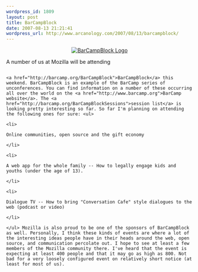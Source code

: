 ```yaml
--- 
wordpress_id: 1809
layout: post
title: BarCampBlock
date: 2007-08-13 21:21:41
wordpress_url: http://www.arcanology.com/2007/08/13/barcampblock/
---
```

 <p align="center">
                                                                                                                                                                                                                                                                                                                                                                                                                                                                                                                                                                                                                                                                                                                                                                                                                                                                    <a href="http://www.flickr.com/photos/factoryjoe/1052730913/"><img src="http://farm2.static.flickr.com/1326/1052730913_5a094ba78b_d.jpg" alt="BarCampBlock Logo" /></a>
                                                                                                                                                                                                                                                                                                                                                                                                                                                                                                                                                                                                                                                                                                                                                                                                                                                                  </p> A number of us at Mozilla will be attending 
                                                                                                                                                                                                                                                                                                                                                                                                                                                                                                                                                                                                                                                                                                                                                                                                                                                                  
                                                                                                                                                                                                                                                                                                                                                                                                                                                                                                                                                                                                                                                                                                                                                                                                                                                                  <a href="http://barcamp.org/BarCampBlock">BarCampBlock</a> this weekend. BarCampBlock is an example of the BarCamp series of unconferences. You can find information on a number of these occurring all over the world on the <a href="http://www.barcamp.org">BarCamp website</a>. The <a href="http://barcamp.org/BarCampBlockSessions">session list</a> is looking pretty interesting so far. So far I'm planning on attending the following ones for sure: <ul>
                                                                                                                                                                                                                                                                                                                                                                                                                                                                                                                                                                                                                                                                                                                                                                                                                                                                    <li>
                                                                                                                                                                                                                                                                                                                                                                                                                                                                                                                                                                                                                                                                                                                                                                                                                                                                      Online communities, open source and the gift economy
                                                                                                                                                                                                                                                                                                                                                                                                                                                                                                                                                                                                                                                                                                                                                                                                                                                                    </li>
                                                                                                                                                                                                                                                                                                                                                                                                                                                                                                                                                                                                                                                                                                                                                                                                                                                                    <li>
                                                                                                                                                                                                                                                                                                                                                                                                                                                                                                                                                                                                                                                                                                                                                                                                                                                                      A web app for the whole family -- How to legally engage kids and youths (under the age of 13).
                                                                                                                                                                                                                                                                                                                                                                                                                                                                                                                                                                                                                                                                                                                                                                                                                                                                    </li>
                                                                                                                                                                                                                                                                                                                                                                                                                                                                                                                                                                                                                                                                                                                                                                                                                                                                    <li>
                                                                                                                                                                                                                                                                                                                                                                                                                                                                                                                                                                                                                                                                                                                                                                                                                                                                      Dialogue TV -- How to bring "Conversation Cafe" style dialogues to the web (podcast or video)
                                                                                                                                                                                                                                                                                                                                                                                                                                                                                                                                                                                                                                                                                                                                                                                                                                                                    </li>
                                                                                                                                                                                                                                                                                                                                                                                                                                                                                                                                                                                                                                                                                                                                                                                                                                                                  </ul> Mozilla is also proud to be one of the sponsors of BarCampBlock as well. Personally, I think these kinds of events are where a lot of the interesting ideas people have in their heads around the web, open source, and communication percolate out. I hope to see at least a few members of the Mozilla community there. I've heard that the event is expecting at least 400 people and that it may go as high as 800. Not bad for a very loosely configured event on relatively short notice (at least for most of us).